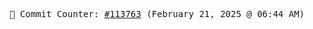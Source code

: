 <p align="center">
    <samp>
        📮 Commit Counter: <a href="https://github.com/Javascript-void0/Javascript-void0/commits/main">#113763</a> (February 21, 2025 @ 06:44 AM)
    </samp>
</p>